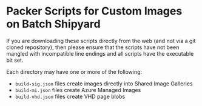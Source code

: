 # Packer Scripts for Custom Images on Batch Shipyard
If you are downloading these scripts directly from the web (and not via a
git cloned repository), then please ensure that the scripts have not been
mangled with incompatible line endings and all scripts have the executable
bit set.

Each directory may have one or more of the following:

* `build-sig.json` files create images directly into Shared Image Galleries
* `build-mi.json` files create Azure Managed Images
* `build-vhd.json` files create VHD page blobs
